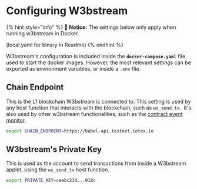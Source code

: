 # Configuring W3bstream

{% hint style="info" %}
**🚧 Notice:** The settings below only apply when running w3bstream in Docker.

(local.yaml for binary in Readme)
{% endhint %}

W3bstream's configuration is included inside the **`docker-compose.yaml`** file used to start the docker images. However, the most relevant settings can be exported as environment variables, or inside a `.env` file.

## Chain Endpoint

This is the L1 blockchain W3bstream is connected to. This setting is used by any host function that interacts with the blockchain, such as `ws_send_tx.` It's also used by other w3bstream functionalities, such as the [contract event monitor](reacting-to-blockchain-events.md).

```bash
export CHAIN_ENDPOINT=https://babel-api.testnet.iotex.io
```

## W3bstream's Private Key

This is used as the account to send transactions from inside a W3bstream applet, using the `ws_send_tx` host function.

```bash
export PRIVATE_KEY=ceebc23d...918c
```
